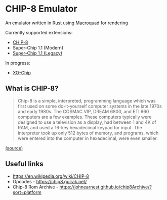 # CHIP-8 Emulator

An emulator written in [Rust](https://www.rust-lang.org/) using [Macroquad](https://macroquad.rs/) for rendering

Currently supported extensions:
- [CHIP-8](https://en.wikipedia.org/wiki/CHIP-8)
- Super-Chip 1.1 (Modern)
- [Super-Chip 1.1 (Legacy)](https://github.com/Chromatophore/HP48-Superchip/blob/master/binaries/SCHIP_origin.txt)

In progress:
- [XO-Chip](https://johnearnest.github.io/Octo/docs/XO-ChipSpecification.html)

## What is CHIP-8?

> Chip-8 is a simple, interpreted, programming language which was first used on some do-it-yourself computer systems in the late 1970s and early 1980s. The COSMAC VIP, DREAM 6800, and ETI 660 computers are a few examples. These computers typically were designed to use a television as a display, had between 1 and 4K of RAM, and used a 16-key hexadecimal keypad for input. The interpreter took up only 512 bytes of memory, and programs, which were entered into the computer in hexadecimal, were even smaller.

[(source)](http://devernay.free.fr/hacks/chip8/C8TECH10.HTM#1.0)

## Useful links 

- https://en.wikipedia.org/wiki/CHIP-8
- Opcodes - https://chip8.gulrak.net/
- Chip-8 Rom Archive - https://johnearnest.github.io/chip8Archive/?sort=platform
